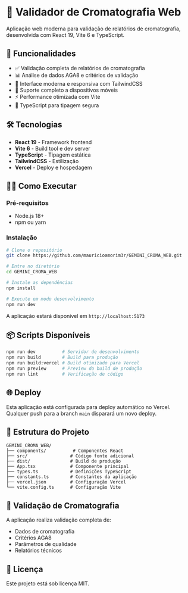 # 🧪 Validador de Cromatografia Web

Aplicação web moderna para validação de relatórios de cromatografia, desenvolvida com React 19, Vite 6 e TypeScript.

## 🚀 Funcionalidades

- ✅ Validação completa de relatórios de cromatografia
- 📊 Análise de dados AGA8 e critérios de validação
- 🎨 Interface moderna e responsiva com TailwindCSS
- 📱 Suporte completo a dispositivos móveis
- ⚡ Performance otimizada com Vite
- 🔧 TypeScript para tipagem segura

## 🛠️ Tecnologias

- **React 19** - Framework frontend
- **Vite 6** - Build tool e dev server
- **TypeScript** - Tipagem estática
- **TailwindCSS** - Estilização
- **Vercel** - Deploy e hospedagem

## 🏃‍♂️ Como Executar

### Pré-requisitos
- Node.js 18+ 
- npm ou yarn

### Instalação
```bash
# Clone o repositório
git clone https://github.com/mauricioamorim3r/GEMINI_CROMA_WEB.git

# Entre no diretório
cd GEMINI_CROMA_WEB

# Instale as dependências
npm install

# Execute em modo desenvolvimento
npm run dev
```

A aplicação estará disponível em `http://localhost:5173`

## 📦 Scripts Disponíveis

```bash
npm run dev          # Servidor de desenvolvimento
npm run build        # Build para produção
npm run build:vercel # Build otimizado para Vercel
npm run preview      # Preview do build de produção
npm run lint         # Verificação de código
```

## 🌐 Deploy

Esta aplicação está configurada para deploy automático no Vercel. Qualquer push para a branch `main` disparará um novo deploy.

## 📁 Estrutura do Projeto

```
GEMINI_CROMA_WEB/
├── components/          # Componentes React
├── src/                # Código fonte adicional
├── dist/               # Build de produção
├── App.tsx             # Componente principal
├── types.ts            # Definições TypeScript
├── constants.ts        # Constantes da aplicação
├── vercel.json         # Configuração Vercel
└── vite.config.ts      # Configuração Vite
```

## 🧪 Validação de Cromatografia

A aplicação realiza validação completa de:
- Dados de cromatografia
- Critérios AGA8
- Parâmetros de qualidade
- Relatórios técnicos

## 📄 Licença

Este projeto está sob licença MIT.
